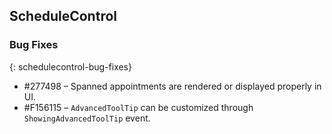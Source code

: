 ## ScheduleControl

### Bug Fixes
{: schedulecontrol-bug-fixes}

* \#277498 – Spanned appointments are rendered or displayed properly in UI.
* \#F156115 – `AdvancedToolTip` can be customized through `ShowingAdvancedToolTip` event.
